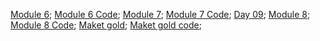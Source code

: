 [Module 6](https://umberban.github.io/boot_camp/html-css/module_6/);
[Module 6 Code](https://github.com/Umberban/boot_camp/tree/master/html-css/module_6);
[Module 7](https://umberban.github.io/boot_camp/html-css/module_7/);
[Module 7 Code](https://github.com/Umberban/boot_camp/tree/master/html-css/module_7);
[Day 09](https://umberban.github.io/boot_camp/Day/day09/);
[Module 8](https://umberban.github.io/boot_camp/html-css/module_8/);
[Module 8 Code](https://github.com/Umberban/boot_camp/tree/master/html-css/module_8);
[Maket gold](https://umberban.github.io/boot_camp/Day/day11/maket);
[Maket gold code](https://github.com/Umberban/boot_camp/tree/master/Day/day11/maket);
